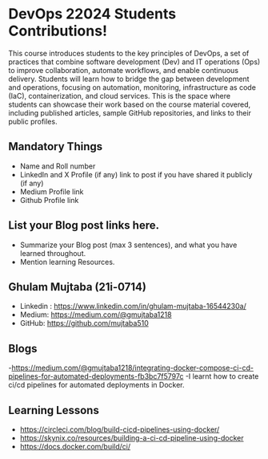 # DevOps 22024 Students Contributions! 

This course introduces students to the key principles of DevOps, a set of practices that combine software development (Dev) and IT operations (Ops) to improve collaboration, automate workflows, and enable continuous delivery. Students will learn how to bridge the gap between development and operations, focusing on automation, monitoring, infrastructure as code (IaC), containerization, and cloud services. This is the space where students can showcase their work based on the course material covered, including published articles, sample GitHub repositories, and links to their public profiles.

## Mandatory Things
- Name and Roll number
- LinkedIn and X Profile (if any) link to post if you have shared it publicly (if any)
- Medium Profile link
- Github Profile link

## List your Blog post links here.
- Summarize your Blog post (max 3 sentences), and what you have learned throughout.
- Mention learning Resources. 

## Ghulam Mujtaba  (21i-0714)
- Linkedin : https://www.linkedin.com/in/ghulam-mujtaba-16544230a/
- Medium: https://medium.com/@gmujtaba1218
- GitHub: https://github.com/mujtaba510

## Blogs
-https://medium.com/@gmujtaba1218/integrating-docker-compose-ci-cd-pipelines-for-automated-deployments-fb3bc7f5797c
-I learnt how to create ci/cd pipelines for automated deployments in Docker.
## Learning Lessons
- https://circleci.com/blog/build-cicd-pipelines-using-docker/
- https://skynix.co/resources/building-a-ci-cd-pipeline-using-docker
- https://docs.docker.com/build/ci/

